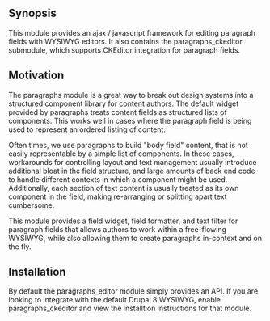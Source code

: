 ## Synopsis

This module provides an ajax / javascript framework for editing paragraph fields with WYSIWYG editors. It also contains the paragraphs_ckeditor submodule, which supports CKEditor integration for paragraph fields.

## Motivation

The paragraphs module is a great way to break out design systems into a structured component library for content authors. The default widget provided by paragraphs treats content fields as structured lists of components. This works well in cases where the paragraph field is being used to represent an ordered listing of content.

Often times, we use paragraphs to build "body field" content, that is not easily representable by a simple list of components. In these cases, workarounds for controlling layout and text management usually introduce additional bloat in the field structure, and large amounts of back end code to handle different contexts in which a component might be used. Additionally, each section of text content is usually treated as its own component in the field, making re-arranging or splitting apart text cumbersome.

This module provides a field widget, field formatter, and text filter for paragraph fields that allows authors to work within a free-flowing WYSIWYG, while also allowing them to create paragraphs in-context and on the fly.

## Installation

By default the paragraphs_editor module simply provides an API. If you are looking to integrate with the default Drupal 8 WYSIWYG, enable paragraphs_ckeditor and view the installtion instructions for that module.
